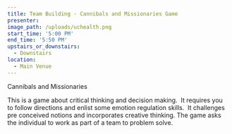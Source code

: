 ```yaml
---
title: Team Building - Cannibals and Missionaries Game
presenter:
image_path: /uploads/uchealth.png
start_time: '5:00 PM'
end_time: '5:50 PM'
upstairs_or_downstairs:
  - Downstairs
location:
  - Main Venue
---
```


Cannibals and Missionaries

This is a game about critical thinking and decision making.  It requires you to follow directions and enlist some emotion regulation skills.  It challenges pre conceived notions and incorporates creative thinking. The game asks the individual to work as part of a team to problem solve.